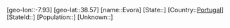 ﻿---
location: [38.57,-7.93]
type: City
tags:
- geo/City


SpocWebEntityId: 30101
isDeleted: false
confidential: public

---
[geo-lon::-7.93]
[geo-lat::38.57]
[name::Evora]
[State::]
[Country::[Portugal](geo/Continent/Europe/Portugal.md)]
[StateId::]
[Population::]
[Unknown::]

